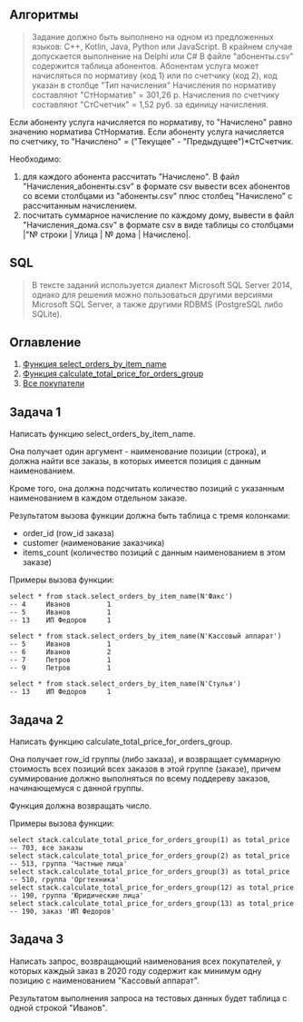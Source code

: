 ## Алгоритмы
> Задание должно быть выполнено на одном из предложенных языков: C++, Kotlin, Java, Python или JavaScript. 
  В крайнем случае допускается выполнение на Delphi или C#
  В файле "абоненты.csv" содержится таблица абонентов.
  Абонентам услуга может начисляться по нормативу (код 1) или по счетчику (код 2), код указан в столбце "Тип начисления"
  Начисления по нормативу составляют "СтНорматив" = 301,26 р.
  Начисления по счетчику составляют "СтСчетчик" = 1,52 руб. за единицу начисления.

  Если абоненту услуга начисляется по нормативу, то "Начислено" равно значению норматива СтНорматив.
  Если абоненту услуга начисляется по счетчику, то "Начислено" = ("Текущее" - "Предыдущее")*СтСчетчик.

Необходимо:
1. для каждого абонента рассчитать "Начислено". В файл "Начисления_абоненты.csv" в формате csv вывести всех абонентов со всеми столбцами из "абоненты.csv" плюс столбец "Начислено" с рассчитанным начислением. 
2. посчитать суммарное начисление по каждому дому, вывести в файл "Начисления_дома.csv" в формате csv в виде таблицы со столбцами |"№ строки | Улица | № дома | Начислено|.

## SQL
> В тексте заданий используется диалект Microsoft SQL Server 2014, однако для решения можно
  пользоваться другими версиями Microsoft SQL Server, а также другими RDBMS (PostgreSQL либо SQLite).


## Оглавление
1. [Функция select_orders_by_item_name](#Задание-1)
2. [Функция calculate_total_price_for_orders_group](#Задание-2)
3. [Все покупатели](#Задание-3)

## Задача 1
Написать функцию select_orders_by_item_name. 

Она получает один аргумент - наименование позиции (строка),
и должна найти все заказы, в которых имеется позиция с данным наименованием. 

Кроме того, она должна подсчитать количество позиций с указанным наименованием в каждом отдельном заказе. 

Результатом вызова функции должна быть таблица с тремя колонками:

- order_id (row_id заказа)
- customer (наименование заказчика)
- items_count (количество позиций с данным наименованием в этом заказе)

Примеры вызова функции:

```
select * from stack.select_orders_by_item_name(N'Факс')
-- 4     Иванов         1
-- 5     Иванов         1
-- 13    ИП Федоров     1

select * from stack.select_orders_by_item_name(N'Кассовый аппарат')
-- 5     Иванов         1
-- 6     Иванов         2
-- 7     Петров         1
-- 9     Петров         1

select * from stack.select_orders_by_item_name(N'Стулья')
-- 13    ИП Федоров     1
```

## Задача 2
Написать функцию calculate_total_price_for_orders_group. 

Она получает row_id группы (либо заказа), и возвращает суммарную стоимость всех позиций всех заказов в этой группе (заказе), причем 
суммирование должно выполняться по всему поддереву заказов, начинающемуся с данной группы.

Функция должна возвращать число.

Примеры вызова функции:

```
select stack.calculate_total_price_for_orders_group(1) as total_price   -- 703, все заказы
select stack.calculate_total_price_for_orders_group(2) as total_price   -- 513, группа 'Частные лица'
select stack.calculate_total_price_for_orders_group(3) as total_price   -- 510, группа 'Оргтехника'
select stack.calculate_total_price_for_orders_group(12) as total_price  -- 190, группа 'Юридические лица'
select stack.calculate_total_price_for_orders_group(13) as total_price  -- 190, заказ 'ИП Федоров'
```

## Задача 3
Написать запрос, возвращающий наименования всех покупателей, у которых каждый заказ в 2020 году содержит
как минимум одну позицию с наименованием "Кассовый аппарат".

Результатом выполнения запроса на тестовых данных будет таблица с одной строкой "Иванов".

